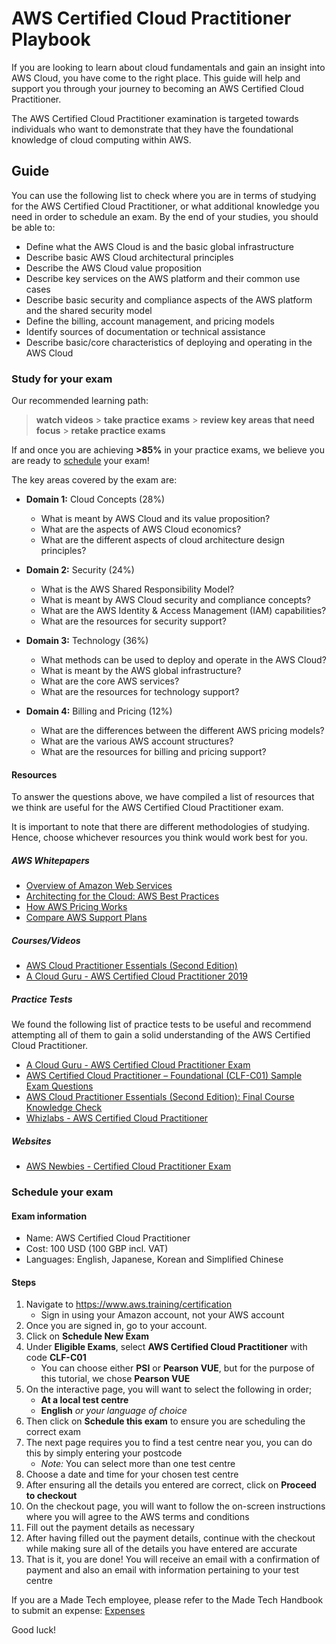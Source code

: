 # AWS Certified Cloud Practitioner Playbook

If you are looking to learn about cloud fundamentals and gain an insight into AWS Cloud, you have come to the right place. This guide will help and support you through your journey to becoming an AWS Certified Cloud Practitioner.

The AWS Certified Cloud Practitioner examination is targeted towards individuals who want to demonstrate that they have the foundational knowledge of cloud computing within AWS.

## Guide

You can use the following list to check where you are in terms of studying for the AWS Certified Cloud Practitioner, or what additional knowledge you need in order to schedule an exam. By the end of your studies, you should be able to:

* Define what the AWS Cloud is and the basic global infrastructure
* Describe basic AWS Cloud architectural principles
* Describe the AWS Cloud value proposition
* Describe key services on the AWS platform and their common use cases
* Describe basic security and compliance aspects of the AWS platform and the shared security model
* Define the billing, account management, and pricing models
* Identify sources of documentation or technical assistance
* Describe basic/core characteristics of deploying and operating in the AWS Cloud

### Study for your exam

Our recommended learning path: 
> **watch videos** > **take practice exams** > **review key areas that need focus** > **retake practice exams**

If and once you are achieving **>85%** in your practice exams, we believe you are ready to [schedule](#schedule-your-exam) your exam!

The key areas covered by the exam are:

* **Domain 1:** Cloud Concepts (28%)
  * What is meant by AWS Cloud and its value proposition?
  * What are the aspects of AWS Cloud economics?
  * What are the different aspects of cloud architecture design principles?

* **Domain 2:** Security (24%)
  * What is the AWS Shared Responsibility Model?
  * What is meant by AWS Cloud security and compliance concepts?
  * What are the AWS Identity & Access Management (IAM) capabilities?
  * What are the resources for security support?

* **Domain 3:** Technology (36%)
  * What methods can be used to deploy and operate in the AWS Cloud?
  * What is meant by the AWS global infrastructure?
  * What are the core AWS services?
  * What are the resources for technology support?

* **Domain 4:** Billing and Pricing (12%)
  * What are the differences between the different AWS pricing models?
  * What are the various AWS account structures?
  * What are the resources for billing and pricing support?

#### Resources

To answer the questions above, we have compiled a list of resources that we think are useful for the AWS Certified Cloud Practitioner exam.

It is important to note that there are different methodologies of studying. Hence, choose whichever resources you think would work best for you.

##### AWS Whitepapers
* [Overview of Amazon Web Services](https://d1.awsstatic.com/whitepapers/aws-overview.pdf?did=wp_card&trk=wp_card)
* [Architecting for the Cloud: AWS Best Practices](https://d1.awsstatic.com/whitepapers/AWS_Cloud_Best_Practices.pdf)
* [How AWS Pricing Works](http://d1.awsstatic.com/whitepapers/aws_pricing_overview.pdf)
* [Compare AWS Support Plans](https://aws.amazon.com/premiumsupport/plans)

##### Courses/Videos
* [AWS Cloud Practitioner Essentials (Second Edition)](https://www.aws.training/Details/Curriculum?id=27076)
* [A Cloud Guru - AWS Certified Cloud Practitioner 2019](https://acloud.guru/learn/aws-certified-cloud-practitioner)

##### Practice Tests

We found the following list of practice tests to be useful and recommend attempting all of them to gain a solid understanding of the AWS Certified Cloud Practitioner.

* [A Cloud Guru - AWS Certified Cloud Practitioner Exam](https://acloud.guru/exam-simulator/start?courseId=aws-certified-cloud-practitioner)
* [AWS Certified Cloud Practitioner – Foundational (CLF-C01) Sample Exam Questions](https://d1.awsstatic.com/training-and-certification/Docs%20-%20Cloud%20Practitioner/AWS%20Certified%20Cloud%20Practioner_Sample%20Questions_v1.1_FINAL.PDF)
* [AWS Cloud Practitioner Essentials (Second Edition): Final Course Knowledge Check](https://www.aws.training/Details/eLearning?id=37545)
* [Whizlabs - AWS Certified Cloud Practitioner](https://www.whizlabs.com/learn/course/aws-certified-cloud-practitioner-practice-tests)

##### Websites

* [AWS Newbies - Certified Cloud Practitioner Exam](https://awsnewbies.com/cloud-practitioner)

### Schedule your exam

#### Exam information
* Name: AWS Certified Cloud Practitioner
* Cost: 100 USD (100 GBP incl. VAT)
* Languages: English, Japanese, Korean and Simplified Chinese

#### Steps

1. Navigate to https://www.aws.training/certification 
    * Sign in using your Amazon account, not your AWS account
2. Once you are signed in, go to your account.
3. Click on **Schedule New Exam**
4. Under **Eligible Exams**, select **AWS Certified Cloud Practitioner** with code **CLF-C01**
    * You can choose either **PSI** or **Pearson VUE**, but for the purpose of this tutorial, we chose **Pearson VUE**
5. On the interactive page, you will want to select the following in order;
    * **At a local test centre**
    * **English** _or your language of choice_
6. Then click on **Schedule this exam** to ensure you are scheduling the correct exam
7. The next page requires you to find a test centre near you, you can do this by simply entering your postcode
    * _Note:_ You can select more than one test centre
8. Choose a date and time for your chosen test centre
9. After ensuring all the details you entered are correct, click on **Proceed to checkout**
10. On the checkout page, you will want to follow the on-screen instructions where you will agree to the AWS terms and conditions
11. Fill out the payment details as necessary
12. After having filled out the payment details, continue with the checkout while making sure all of the details you have entered are accurate
13. That is it, you are done! You will receive an email with a confirmation of payment and also an email with information pertaining to your test centre

If you are a Made Tech employee, please refer to the Made Tech Handbook to submit an expense: [Expenses](https://github.com/madetech/handbook/blob/master/technology/guides/compensation/expenses.md)

Good luck!
